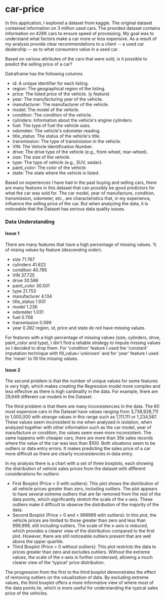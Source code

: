 # car-price

In this application, I explored a dataset from kaggle. The original dataset contained information on 3 million used cars. The provided dataset contains information on 426K cars to ensure speed of processing. My goal was to understand what factors make a car more or less expensive. As a result of my analysis provide clear recommendations to a client -- a used car dealership -- as to what consumers value in a used car.

Based on various attributes of the cars that were sold, is it possible to predict the selling price of a car?

Datraframe has the following columns
- id: A unique identifier for each listing.
- region: The geographical region of the listing.
- price: The listed price of the vehicle. (y feature)
- year: The manufacturing year of the vehicle.
- manufacturer: The manufacturer of the vehicle.
- model: The model of the vehicle.
- condition: The condition of the vehicle.
- cylinders: Information about the vehicle's engine cylinders.
- fuel: The type of fuel the vehicle uses.
- odometer: The vehicle's odometer reading.
- title_status: The status of the vehicle's title.
- transmission: The type of transmission in the vehicle.
- VIN: The Vehicle Identification Number.
- drive: The drive type of the vehicle (e.g., front-wheel, rear-wheel).
- size: The size of the vehicle.
- type: The type of vehicle (e.g., SUV, sedan).
- paint_color: The color of the vehicle.
- state: The state where the vehicle is listed.

Based on experiences I have had in the past buying and selling cars, there are many features in this dataset that can possibly be good predictors for what the car was sold for. The car model, year of manufacture, condition, transmission, odometer, etc., are characteristics that, in my experience, influence the selling price of the car. But  when analyzing the data, it is noticeable that the Dataset has serious data quality issues.

### Data Understanding
#### Issue 1
There are many features that have a high percentage of missing values. % of mising values by feature (descending order):
- size           71.767
- cylinders      41.622
- condition      40.785
- VIN            37.725
- drive          30.586
- paint_color    30.501
- type           21.753
- manufacturer    4.134
- title_status    1.931
- model           1.236
- odometer        1.031
- fuel            0.706
- transmission    0.599
- year            0.282
region, id, price and state do not have missing values.

For features with a high percentage of missing values (size, cylinders, drive, paint_color and type), I din't find a reliable strategy to impute missing values so I decided to drop them.
For 'condition' feature I used the 'constant' imputation technique with fill_value='unknown' and for 'year' feature I used the 'mean' to fill the missing values.

#### Issue 2
The second problem is that the number of unique values for some features is very high, which makes creating the Regression model more complex and less effective as there is high cardinality in the data. For example, there are 29,649 different car models in the Dataset.

The third problem is that there are many inconsistencies in the data. The 60 most expensive cars in the Dataset have values ranging from 3,736,928,711 to 1,000,000 with strange values in this range such as 1,111,111 or 1,234,567. These values seem inconsistent to me when analyzed in isolation, when analyzed together with other information such as the car model, year of manufacture or condition, the values seem even more inconsistent. The same happens with cheaper cars, there are more than 35k sales records where the value of the car was less than $100. Both situations seem to be outliers or data entry errors. It makes predicting the sales price of a car more difficult as there are clearly inconsistencies in data entry.

In my analysis there is a chart with a set of three boxplots, each showing the distribution of vehicle sales prices from the dataset with different considerations for outliers:
- First Boxplot (Price > 0 with outliers): This plot shows the distribution of all vehicle prices greater than zero, including outliers. The plot appears to have several extreme outliers that are far removed from the rest of the data points, which significantly stretch the scale of the x-axis. These outliers make it difficult to observe the distribution of the majority of the data.
- Second Boxplot (Price > 0 and < 999999 with outliers): In this plot, the vehicle prices are limited to those greater than zero and less than 999,999, still including outliers. The scale of the x-axis is reduced, which provides a clearer view of the distribution compared to the first plot. However, there are still noticeable outliers present that are well above the upper quartile.
- Third Boxplot (Price > 0 without outliers): This plot restricts the data to prices greater than zero and excludes outliers. Without the extreme values, the scale of the x-axis is further condensed, allowing a much clearer view of the 'typical' price distribution.

The progression from the first to the third boxplot demonstrates the effect of removing outliers on the visualization of data. By excluding extreme values, the third boxplot offers a more informative view of where most of the data points lie, which is more useful for understanding the typical sales price of the vehicles.